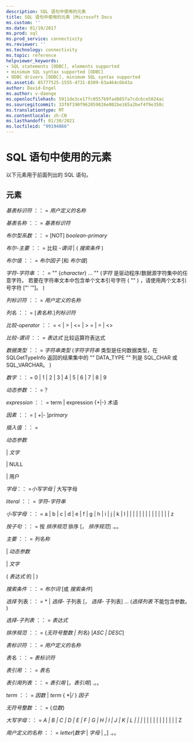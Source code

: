 ```yaml
---
description: SQL 语句中使用的元素
title: SQL 语句中使用的元素 |Microsoft Docs
ms.custom: ''
ms.date: 01/19/2017
ms.prod: sql
ms.prod_service: connectivity
ms.reviewer: ''
ms.technology: connectivity
ms.topic: reference
helpviewer_keywords:
- SQL statements [ODBC], elements supported
- minimum SQL syntax supported [ODBC]
- ODBC drivers [ODBC], minimum SQL syntax supported
ms.assetid: 85777525-1555-4731-8309-63a464c6b43a
author: David-Engel
ms.author: v-daenge
ms.openlocfilehash: 5911de3ce17fc0557b9fad885fa7cdc6ce5024ac
ms.sourcegitcommit: 33f0f190f962059826e002be165a2bef4f9e350c
ms.translationtype: MT
ms.contentlocale: zh-CN
ms.lasthandoff: 01/30/2021
ms.locfileid: "99194866"
---
```

# <a name="elements-used-in-sql-statements"></a>SQL 语句中使用的元素
以下元素用于前面列出的 SQL 语句。  
  
## <a name="element"></a>元素  
 *基表标识符* ：： = *用户定义的名称*  
  
 *基表名称* ：： = *基表标识符*  
  
 *布尔型系数* ：： = [NOT] *boolean-primary*  
  
 *布尔-主要* ：： = 比较 *-谓词* &#124; ( *搜索条件* )   
  
 *布尔值* ：： = *布尔因子* [和 *布尔值*]  
  
 *字符-字符串* ：： = "" {*character*} ... ""  (*字符* 是驱动程序/数据源字符集中的任意字符。 若要在字符串文本中包含单个文本引号字符 ( "" ) ，请使用两个文本引号字符 ["' '"]。 )   
  
 *列标识符* ：： = *用户定义的名称*  
  
 *列名* ：： = [*表名称*.]*列标识符*  
  
 *比较-operator* ：： = < &#124; > &#124; \<= &#124; > = &#124; = &#124; <>  
  
 *比较-谓词* ：： = *表达式* 比较运算符表达式  
  
 *数据类型* ：： = *字符串类型* (*字符字符串* 类型是任何数据类型，在 SQLGetTypeInfo 返回的结果集中的 "" DATA_TYPE "" 列是 SQL_CHAR 或 SQL_VARCHAR。 )   
  
 *数字* ：： = 0 &#124; 1 &#124; 2 &#124; 3 &#124; 4 &#124; 5 &#124; 6 &#124; 7 &#124; 8 &#124; 9  
  
 *动态参数* ：： =？  
  
 *expression* ：： = term &#124; expression {+&#124;-} 术语  
  
 *因素* ：： = [ *+*&#124;*-* ]*primary*  
  
 *插入值* ：： =  
  
 *动态参数*  
  
 &#124; *文字*  
  
 &#124; NULL  
  
 &#124; 用户  
  
 *字母*：： =*小写字母 &#124;* 大写字母  
  
 *literal* ：： = *字符-字符串*  
  
 *小写字母* ：： = a &#124; b &#124; c &#124; d &#124; e &#124; f &#124; g &#124; h &#124; i &#124; j &#124; k &#124; l &#124; &#124; &#124; &#124; &#124; &#124; &#124; &#124; &#124; &#124; &#124; &#124; &#124; &#124; z  
  
 *按子句* ：： = 按 *排序规范* 排序 [， *排序规范*] .。。  
  
 *主要* ：： = *列名称*  
  
 &#124; *动态参数*  
  
 &#124; *文字*  
  
  ( *表达式* 的 &#124; )   
  
 *搜索条件* ：： = *布尔词* [或 *搜索条件*]  
  
 *选择* 列表：： = \* &#124; *选择-* 子列表 [， *选择-* 子列表] ... (*选择列表* 不能包含参数。 )   
  
 *选择-子列表* ：： = *表达式*  
  
 *排序规范* ：： = {*无符号整数 &#124; 列名*} [*ASC &#124; DESC*]  
  
 *表标识符* ：： = *用户定义的名称*  
  
 *表名* ：： = *表标识符*  
  
 *表引用* ：： = *表名*  
  
 *表引用列表* ：： = *表引用* [，*表引用*] .。。  
  
 *term* ：： = *因数* &#124; *term* { \*&#124;*/* } *因子*  
  
 *无符号整数* ：： = {*位数*}  
  
 *大写字母*：： = *A &#124; B &#124; C &#124; D &#124; E &#124; F &#124; G &#124; H &#124; I &#124; J &#124; K &#124; L &#124; &#124; &#124;* &#124; &#124; &#124; &#124; &#124; &#124; &#124; &#124; &#124; &#124; &#124; Z  
  
 *用户定义的名称* ：： = *letter*[*数字* &#124; *字母* &#124; *_*] .。。
